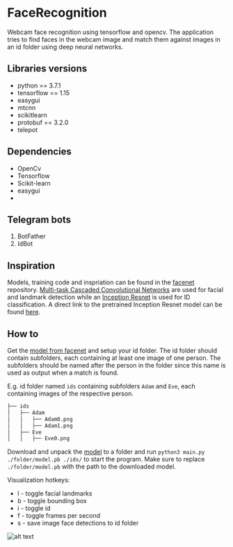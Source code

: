# FaceRecognition
Webcam face recognition using tensorflow and opencv.
The application tries to find faces in the webcam image and match them against images in an id folder using deep neural networks.

## Libraries versions
* python == 3.7.1
* tensorflow == 1.15
* easygui
* mtcnn
* scikitlearn
* protobuf == 3.2.0
* telepot
## Dependencies
*   OpenCv
*   Tensorflow
*   Scikit-learn
*   easygui
*   
## Telegram bots
1. BotFather
2. IdBot
   
## Inspiration
Models, training code and inspriation can be found in the [facenet](https://github.com/davidsandberg/facenet) repository.
[Multi-task Cascaded Convolutional Networks](https://kpzhang93.github.io/MTCNN_face_detection_alignment/index.html) are used for facial and landmark detection while an [Inception Resnet](https://arxiv.org/abs/1602.07261) is used for ID classification.
A direct link to the pretrained Inception Resnet model can be found [here](https://drive.google.com/file/d/0B5MzpY9kBtDVZ2RpVDYwWmxoSUk).

## How to
Get the [model from facenet](https://drive.google.com/file/d/0B5MzpY9kBtDVZ2RpVDYwWmxoSUk) and setup your id folder.
The id folder should contain subfolders, each containing at least one image of one person. The subfolders should be named after the person in the folder since this name is used as output when a match is found.

E.g. id folder named `ids` containing subfolders `Adam` and `Eve`, each containing images of the respective person.

```bash
├── ids
│   ├── Adam
│   │   ├── Adam0.png
│   │   ├── Adam1.png
│   ├── Eve
│   │   ├── Eve0.png
```
Download and unpack the [model](https://drive.google.com/file/d/0B5MzpY9kBtDVZ2RpVDYwWmxoSUk) to a folder and run `python3 main.py ./folder/model.pb ./ids/` to start the program. Make sure to replace `./folder/model.pb` with the path to the downloaded model.

Visualization hotkeys:
*   l - toggle facial landmarks
*   b - toggle bounding box
*   i - toggle id
*   f - toggle frames per second
*   s - save image face detections to id folder

![alt text](https://github.com/habrman/FaceRecognition/blob/master/example.png)
